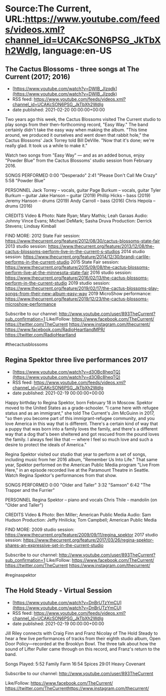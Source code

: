 # Source:The Current, URL:https://www.youtube.com/feeds/videos.xml?channel_id=UCAKcSON6PSG_JkTbXh2WdIg, language:en-US

## The Cactus Blossoms - three songs at The Current (2017; 2016)
 - [https://www.youtube.com/watch?v=DWIB_Jlzqdk](https://www.youtube.com/watch?v=DWIB_Jlzqdk)
 - RSS feed: https://www.youtube.com/feeds/videos.xml?channel_id=UCAKcSON6PSG_JkTbXh2WdIg
 - date published: 2021-02-20 00:00:00+00:00

Two years ago this week, the Cactus Blossoms visited The Current studio to play songs from their then-forthcoming record, "Easy Way." The band certainly didn't take the easy way when making the album. "This time around, we produced it ourselves and went down that rabbit hole," the Cactus Blossoms' Jack Torrey told Bill DeVille. "Now that it's done; we're really glad. It took us a while to make it."

Watch two songs from "Easy Way" — and as an added bonus, enjoy "Powder Blue" from the Cactus Blossoms' studio session from February 2016.

SONGS PERFORMED
0:00 "Desperado"
2:41 "Please Don't Call Me Crazy"
5:58 "Powder Blue"

PERSONNEL
Jack Torrey – vocals, guitar
Page Burkum – vocals, guitar
Tyler Burkum – guitar
Jake Hanson – guitar (2019)
Phillip Hicks – bass (2019)
Jeremy Hanson – drums (2019)
Andy Carroll – bass (2016)
Chris Hepola – drums (2016)

CREDITS
Video & Photo: Nate Ryan; Mary Mathis; Leah Garaas
Audio: Johnny Vince Evans; Michael DeMark; Sasha Druva
Production: Derrick Stevens; Lindsay Kimball

FIND MORE:
2012 State Fair session: https://www.thecurrent.org/feature/2012/08/30/cactus-blossoms-state-fair
2013 studio session:
https://www.thecurrent.org/feature/2013/12/08/the-cactus-blossoms-perform-live-in-the-current-s-studios
2014 studio session: https://www.thecurrent.org/feature/2014/12/30/brandi-carlile-performs-in-the-current-studio
2015 State Fair session:
https://www.thecurrent.org/feature/2015/09/08/the-cactus-blossoms-perform-live-at-the-minnesota-state-fair
2016 studio session:
https://www.thecurrent.org/feature/2016/02/13/the-cactus-blossoms-perform-in-the-current-studio
2019 studio session:
https://www.thecurrent.org/feature/2019/02/17/the-cactus-blossoms-play-songs-from-their-new-album-easy-way
2019 MicroShow performance:
https://www.thecurrent.org/feature/2019/12/23/the-cactus-blossoms-microshow-performance

Subscribe to our channel:
http://www.youtube.com/user/893TheCurrent?sub_confirmation=1
Like/Follow:
https://www.facebook.com/TheCurrent/
https://twitter.com/TheCurrent
https://www.instagram.com/thecurrent/
https://www.facebook.com/RadioHeartlandMPR/
https://twitter.com/RadioHeartland



#thecactusblossoms

## Regina Spektor   three live performances 2017
 - [https://www.youtube.com/watch?v=d3OBc8heqTQ](https://www.youtube.com/watch?v=d3OBc8heqTQ)
 - RSS feed: https://www.youtube.com/feeds/videos.xml?channel_id=UCAKcSON6PSG_JkTbXh2WdIg
 - date published: 2021-02-19 00:00:00+00:00

Happy birthday to Regina Spektor, born February 18 in Moscow. Spektor moved to the United States as a grade-schooler. "I came here with refugee status and as an immigrant," she told The Current's Jim McGuinn in 2017, "so then you become part of this immigrant-refugee community, and you love America in this way that is different. There's a certain kind of way that a puppy that was born into a family loves the family, and there's a different way that a dog that's been sheltered and got rescued from the pound loves the family. I always feel like that — where I feel so much love and such a desire to protect the ideals of America."

Regina Spektor visited our studio that year to perform a set of songs, including music from her 2016 album, "Remember Us Into Life." That same year, Spektor performed on the American Public Media program "Live From Here," in an episode recorded live at the Paramount Theatre in Seattle. Watch Regina Spektor's performances from that show.

SONGS PERFORMED
0:00 "Older and Taller"
3:32 "Samson"
6:42 "The Trapper and the Furrier"

PERSONNEL
Regina Spektor – piano and vocals
Chris Thile – mandolin (on "Older and Taller")

CREDITS
Video & Photo: Ben Miller; American Public Media
Audio: Sam Hudson
Production: Jeffy Hnilicka; Tom Campbell; American Public Media 

FIND MORE:
2009 studio session: https://www.thecurrent.org/feature/2009/09/11/regina_spektor
2017 studio session: https://www.thecurrent.org/feature/2017/03/26/regina-spektor-shares-an-expressive-set-in-the-current-studio

Subscribe to our channel:
http://www.youtube.com/user/893TheCurrent?sub_confirmation=1
Like/Follow:
https://www.facebook.com/TheCurrent/
https://twitter.com/TheCurrent
https://www.instagram.com/thecurrent/

#reginaspektor

## The Hold Steady - Virtual Session
 - [https://www.youtube.com/watch?v=DnBrUTzYmCU](https://www.youtube.com/watch?v=DnBrUTzYmCU)
 - RSS feed: https://www.youtube.com/feeds/videos.xml?channel_id=UCAKcSON6PSG_JkTbXh2WdIg
 - date published: 2021-02-19 00:00:00+00:00

Jill Riley connects with Craig Finn and Franz Nicolay of The Hold Steady to hear a few live performances of tracks from their eighth studio album, Open Door Policy—recorded at the Brooklyn Bowl. The three talk about how the sound of Lifter Puller came through on this record, and Franz's return to the band.

Songs Played:
5:52 Family Farm
16:54 Spices
29:01 Heavy Covenant

Subscribe to our channel:
http://www.youtube.com/user/893TheCurrent​

Like/Follow:
https://www.facebook.com/TheCurrent/​​
https://twitter.com/TheCurrent​​
https://www.instagram.com/thecurrent/

